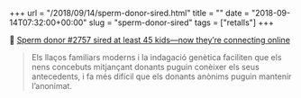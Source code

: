 +++
url = "/2018/09/14/sperm-donor-sired.html"
title = ""
date = "2018-09-14T07:32:00+00:00"
slug = "sperm-donor-sired"
tags = ["retalls"]
+++

📎 [Sperm donor #2757 sired at least 45 kids—now they’re connecting online](https://arstechnica.com/science/2018/09/sperm-donor-2757-sired-at-least-45-kids-now-theyre-connecting-online/?amp=1)

> Els llaços familiars moderns i la indagació genètica faciliten que els nens concebuts mitjançant donants puguin conèixer els seus antecedents, i fa més difícil que els donants anònims puguin mantenir l’anonimat.